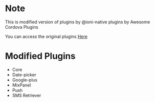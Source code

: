 # Note

This is modified version of plugins by @ioni-native plugins by Awesome Cordova Plugins

You can access the original plugins [Here](https://github.com/danielsogl/awesome-cordova-plugins)

# Modified Plugins

- Core
- Date-picker
- Google-plus
- MixPanel
- Push
- SMS Retriever
